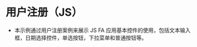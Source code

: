 # 用户注册（JS）<a name="ZH-CN_TOPIC_0000001080120414"></a>

-   本示例通过用户注册案例来展示 JS FA 应用基本控件的使用，包括文本输入框，日期选择控件，单选按钮，下拉菜单和普通按钮等。
